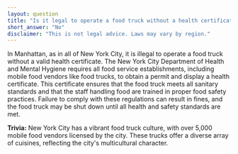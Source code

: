 ```yaml
---
layout: question
title: "Is it legal to operate a food truck without a health certificate in Manhattan?"
short_answer: "No"
disclaimer: "This is not legal advice. Laws may vary by region."
---
```


In Manhattan, as in all of New York City, it is illegal to operate a food truck without a valid health certificate. The New York City Department of Health and Mental Hygiene requires all food service establishments, including mobile food vendors like food trucks, to obtain a permit and display a health certificate. This certificate ensures that the food truck meets all sanitary standards and that the staff handling food are trained in proper food safety practices. Failure to comply with these regulations can result in fines, and the food truck may be shut down until all health and safety standards are met.

**Trivia:** New York City has a vibrant food truck culture, with over 5,000 mobile food vendors licensed by the city. These trucks offer a diverse array of cuisines, reflecting the city's multicultural character.
